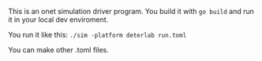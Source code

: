 This is an onet simulation driver program. You build it with `go build` and run it
in your local dev enviroment.

You run it like this: `./sim -platform deterlab run.toml`

You can make other .toml files.